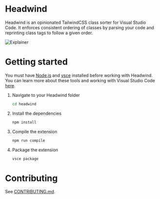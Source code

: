 # Headwind

Headwind is an opinionated TailwindCSS class sorter for Visual Studio Code. It enforces consistent ordering of classes by parsing your code and reprinting class tags to follow a given order.

<img src="https://raw.githubusercontent.com/heybourn/headwind/master/img/explainer.gif" alt="Explainer">

# Getting started

You must have [Node.js](https://nodejs.org/en/) and [vsce](https://github.com/microsoft/vscode-vsce) installed before working with Headwind. You can learn more about these tools and working with Visual Studio Code [here](https://code.visualstudio.com/api/working-with-extensions/publishing-extension).

1. Navigate to your Headwind folder

    ```sh
    cd headwind
    ```

2. Install the dependencies

    ```sh
    npm install
    ```

3. Compile the extension

    ```sh
    npm run compile
    ```

4. Package the extension

    ```sh
    vsce package
    ```

# Contributing

See [CONTRIBUTING.md](.github/CONTRIBUTING.md).
